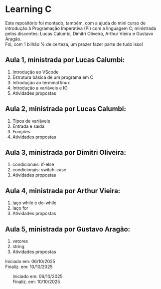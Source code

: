 <h1>Learning C</h1>

<p>
    Este repositório foi montado, também, com a ajuda do mini curso de introdução à Programação Imperativa (PI) com a linguagem C; ministrada pelos discentes: Lucas Calumbi, Dimitri Oliveira, Arthur Vieira e Gustavo Aragão.<br>
    Foi, com 1 bilhão % de certeza, um prazer fazer parte de tudo isso!<br> 
</p>

<h2>Aula 1, ministrada por Lucas Calumbi:</h2>

<ol>
    <li>Introdução ao VScode</li>
    <li>Estrutura básica de um programa em C</li>
    <li>Introdução ao terminal linux</li>
    <li>Introdução a variáveis e IO</li>
    <li>Atividades propostas</li> 
</ol>


<h2>Aula 2, ministrada por Lucas Calumbi:</h2>

<ol>
    <li>Tipos de variáveis</li>
    <li>Entrada e saída</li>
    <li>Funções</li>
    <li>Atividades propostas</li> 
</ol>


<h2>Aula 3, ministrada por Dimitri Oliveira:</h2>

<ol>
    <li>condicionais: if-else</li>
    <li>condicionais: switch-case</li>
    <li>Atividades propostas</li> 
</ol>


<h2>Aula 4, ministrada por Arthur Vieira:</h2>

<ol>
    <li>laço while e do-while</li>
    <li>laço for</li>
    <li>Atividades propostas</li> 
</ol>


<h2>Aula 5, ministrada por Gustavo Aragão:</h2>

<ol>
    <li>vetores</li>
    <li>string</li>
    <li>Atividades propostas</li> 
</ol>

<p>
    Iniciado em: 06/10/2025 <br>
    Finaliz. em: 10/10/2025 <br>
</p>

<ol>
    <p>
        Iniciado em: 06/10/2025 <br>
        Finaliz. em: 10/10/2025 <br>
    </p>
</ol>

